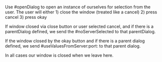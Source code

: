 Use #openDialog to open an instance of ourselves for selection from the user.
The user will either
	1) close the window (treated like a cancel)
	2) press cancel
	3) press okay

If window closed via close button or user selected cancel, and if there is a parentDialog defined, we send the #noServerSelected to that parentDialog.

If the window closed by the okay button and if there is a parent dialog defined, we send #useValuesFromServer:port: to that parent dialog.

In all cases our window is closed when we leave here.